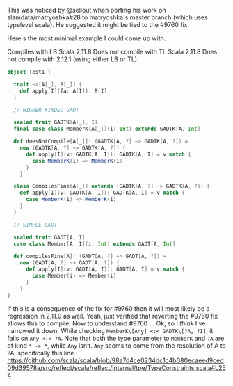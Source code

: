 This was noticed by @sellout when porting his work on slamdata/matryoshka#28 to matryoshka's master branch (which uses typelevel scala). He suggested it might be tied to the #9760 fix.

Here's the most minimal example I could come up with.

Compiles with LB Scala 2.11.8
Does not compile with TL Scala 2.11.8
Does not compile with 2.12.1 (using either LB or TL)


```scala
object Test1 {

  trait ~>[A[_], B[_]] {
    def apply[I](fa: A[I]): B[I]
  }

  // HIGHER KINDED GADT

  sealed trait GADTK[A[_], I]
  final case class MemberK[A[_]](i: Int) extends GADTK[A, Int]

  def doesNotCompile[A[_]]: (GADTK[A, ?] ~> GADTK[A, ?]) =
    new (GADTK[A, ?] ~> GADTK[A, ?]) {
      def apply[I](v: GADTK[A, I]): GADTK[A, I] = v match {
        case MemberK(i) => MemberK(i)
      }
    }

  class CompilesFine[A[_]] extends (GADTK[A, ?] ~> GADTK[A, ?]) {
    def apply[I](v: GADTK[A, I]): GADTK[A, I] = v match {
      case MemberK(i) => MemberK(i)
    }
  }

  // SIMPLE GADT

  sealed trait GADT[A, I]
  case class Member[A, I](i: Int) extends GADT[A, Int]

  def compilesFine[A]: (GADT[A, ?] ~> GADT[A, ?]) =
    new (GADT[A, ?] ~> GADT[A, ?]) {
      def apply[I](v: GADT[A, I]): GADT[A, I] = v match {
        case Member(i) => Member(i)
      }
    }
}
```
If this is a consequence of the fix for #9760 then it will most likely be a regression in 2.11.9 as well.
Yeah, just verified that reverting the #9760 fix allows this to compile. Now to understand #9760 …
Ok, so I *think* I’ve narrowed it down. While checking `MemberK\[Any] <:< GADTK\[?A, ?I]`, it fails on `Any <:< ?A`. Note that both the type parameter to `MemberK` and `?A` are of kind `* -> *`, while `Any` isn’t.
`Any` seems to come from the resolution of A to ?A, specifically this line : https://github.com/scala/scala/blob/98a7d4ce0234dc1c4b080ecaeed9ced09d39578a/src/reflect/scala/reflect/internal/tpe/TypeConstraints.scala#L254 


